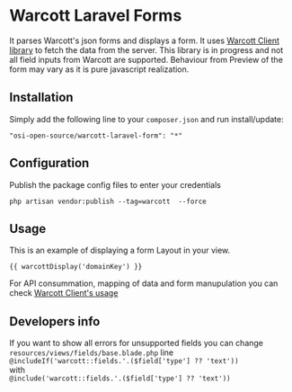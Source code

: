 # Warcott Laravel Forms
It parses Warcott's json forms and displays a form. It uses [Warcott Client library](https://gitlab.objectsystems.com/web/warcott-client) to fetch the data from the server.
This library is in progress and not all field inputs from Warcott are supported. Behaviour from Preview of the form may vary as it is pure javascript realization.

## Installation
Simply add the following line to your `composer.json` and run install/update:

    "osi-open-source/warcott-laravel-form": "*"
    
## Configuration

Publish the package config files to enter your credentials

    php artisan vendor:publish --tag=warcott  --force

## Usage
This is an example of displaying a form Layout in your view.
```blade
{{ warcottDisplay('domainKey') }}
```
For API consummation, mapping of data and form manupulation you can check [Warcott Client's usage](https://gitlab.objectsystems.com/web/warcott-client#usage)

## Developers info
If you want to show all errors for unsupported fields you can change `resources/views/fields/base.blade.php` line   
`@includeIf('warcott::fields.'.($field['type'] ?? 'text'))`  
with   
`@include('warcott::fields.'.($field['type'] ?? 'text'))`